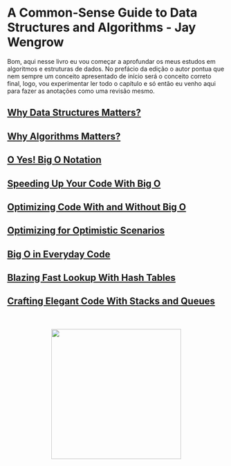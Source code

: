 # A Common-Sense Guide to Data Structures and Algorithms - Jay Wengrow

Bom, aqui nesse livro eu vou começar a aprofundar os meus estudos em algoritmos e estruturas de dados. No prefácio da edição o autor pontua que nem sempre um conceito apresentado de início será o conceito correto final, logo, vou experimentar ler todo o capítulo e só então eu venho aqui para fazer as anotações como uma revisão mesmo.

## [Why Data Structures Matters?](./whyDsMatters.md)
## [Why Algorithms Matters?](./whyAlgosMatters.md)
## [O Yes! Big O Notation](./bigONotation.md)
## [Speeding Up Your Code With Big O](./speedingUpWithBigO.md)
## [Optimizing Code With and Without Big O](./optimizingCode.md)
## [Optimizing for Optimistic Scenarios](./optimizingOptimistic.md)
## [Big O in Everyday Code](./everydayBigO.md)
## [Blazing Fast Lookup With Hash Tables](./hashTables.md)
## [Crafting Elegant Code With Stacks and Queues](./stacksQueues.md)

<div align="center">
  <br><br>
  <img src="https://m.media-amazon.com/images/I/81yvVmN1BLL.jpg" height="300px">
</div>